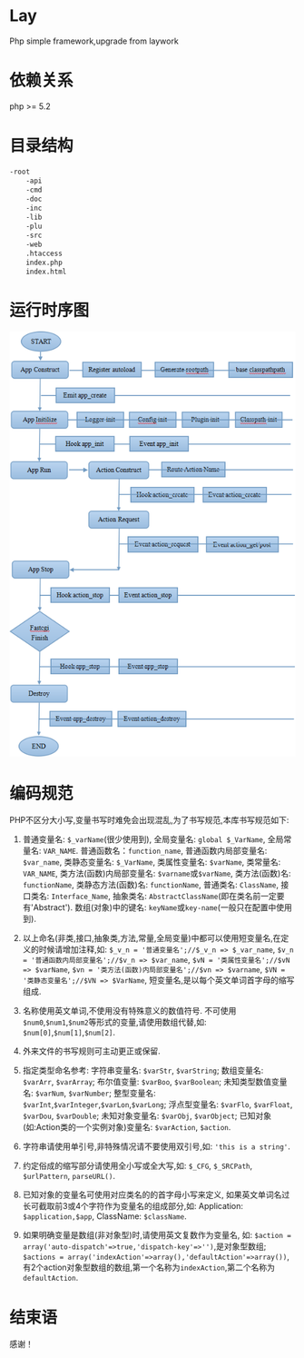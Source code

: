 Lay
===

Php simple framework,upgrade from laywork

依赖关系
===

php >= 5.2

目录结构
===

	-root
		-api
		-cmd
		-doc
		-inc
		-lib
		-plu
		-src
		-web
		.htaccess
		index.php
		index.html

运行时序图
===

![](lay.png)

编码规范
===

PHP不区分大小写,变量书写时难免会出现混乱,为了书写规范,本库书写规范如下:

1. 普通变量名: `$_varName`(很少使用到), 全局变量名: `global $_VarName`, 全局常量名: `VAR_NAME`. 普通函数名：`function_name`, 普通函数内局部变量名: `$var_name`, 类静态变量名: `$_VarName`, 类属性变量名: `$varName`, 类常量名: `VAR_NAME`, 类方法(函数)内局部变量名: `$varname`或`$varName`, 类方法(函数)名: `functionName`, 类静态方法(函数)名: `functionName`, 普通类名: `ClassName`, 接口类名: `Interface_Name`, 抽象类名: `AbstractClassName`(即在类名前一定要有'Abstract'). 数组(对象)中的键名: `keyName`或`key-name`(一般只在配置中使用到).

2. 以上命名(非类,接口,抽象类,方法,常量,全局变量)中都可以使用短变量名,在定义的时候请增加注释,如: `$_v_n = '普通变量名';//$_v_n => $_var_name`, `$v_n = '普通函数内局部变量名';//$v_n => $var_name`, `$vN = '类属性变量名';//$vN => $varName`, `$vn = '类方法(函数)内局部变量名';//$vn => $varname`, `$VN = '类静态变量名';//$VN => $VarName`, 短变量名,是以每个英文单词首字母的缩写组成.

3. 名称使用英文单词,不使用没有特殊意义的数值符号. 不可使用`$num0`,`$num1`,`$num2`等形式的变量,请使用数组代替,如: `$num[0]`,`$num[1]`,`$num[2]`.

4. 外来文件的书写规则可主动更正或保留.

5. 指定类型命名参考: 字符串变量名: `$varStr`, `$varString`; 数组变量名: `$varArr`, `$varArray`; 布尔值变量: `$varBoo`, `$varBoolean`; 未知类型数值变量名: `$varNum`, `$varNumber`; 整型变量名: `$varInt`,`$varInteger`,`$varLon`,`$varLong`; 浮点型变量名: `$varFlo`, `$varFloat`, `$varDou`, `$varDouble`; 未知对象变量名: `$varObj`, `$varObject`; 已知对象(如:Action类的一个实例对象)变量名: `$varAction`, `$action`.

6. 字符串请使用单引号,非特殊情况请不要使用双引号,如: `'this is a string'`.

7. 约定俗成的缩写部分请使用全小写或全大写,如: `$_CFG`, `$_SRCPath`, `$urlPattern`, `parseURL()`.

8. 已知对象的变量名可使用对应类名的的首字母小写来定义, 如果英文单词名过长可截取前3或4个字符作为变量名的组成部分,如: Application: `$application,$app`, ClassName: `$className`.

9. 如果明确变量是数组(非对象型)时,请使用英文复数作为变量名, 如: `$action = array('auto-dispatch'=>true,'dispatch-key'=>'')`,是对象型数组; `$actions = array('indexAction'=>array(),'defaultAction'=>array())`,有2个action对象型数组的数组,第一个名称为`indexAction`,第二个名称为`defaultAction`.

结束语
===

感谢！